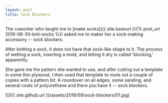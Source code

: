 ```yaml
---
layout: post
title: Sock Blockers
---
```

The coworker who taught me to
[make socks]({{ site.baseurl }}{% post_url 2016-06-30-knit-socks %}) asked me to
maker her a sock-making accessory -- sock blockers.

After knitting a sock, it does not have that sock-like shape to it. The process
of wetting a sock, inserting a mold, and letting it dry is called 'blocking,'
apparently.

She gave me the pattern she wanted to use, and after cutting out a template in
some thin plywood, I then used that template to route out a couple of copies
with a pattern bit. A roundover on all edges, some sanding, and several coats of
polyurethane and there you have it -- sock blockers.

![]({{ site.github.url }}/assets/2016/09/sock-blockers/01.jpg)
